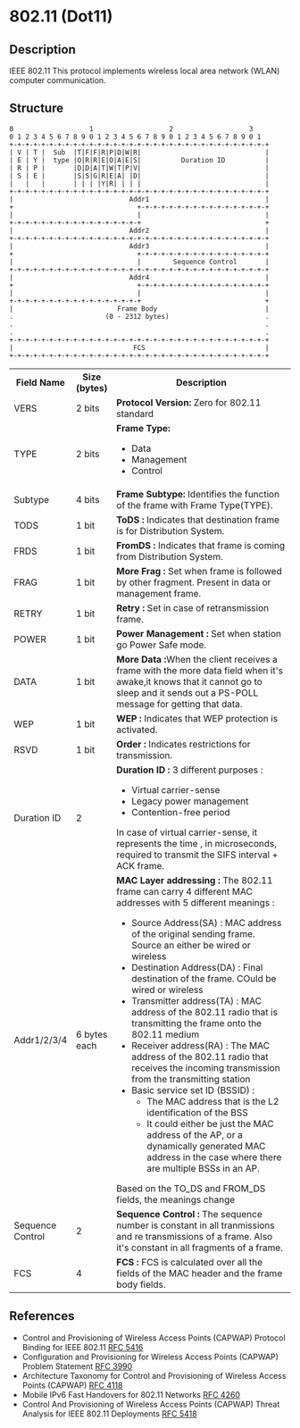# 802.11 (Dot11)
## Description
IEEE 802.11 This protocol implements wireless local area network (WLAN) computer communication.

## Structure
```
0                   1                   2                   3
0 1 2 3 4 5 6 7 8 9 0 1 2 3 4 5 6 7 8 9 0 1 2 3 4 5 6 7 8 9 0 1
+-+-+-+-+-+-+-+-+-+-+-+-+-+-+-+-+-+-+-+-+-+-+-+-+-+-+-+-+-+-+-+-+
| V | T |  Sub  |T|F|F|R|P|D|W|R|                               |
| E | Y |  type |O|R|R|E|O|A|E|S|          Duration ID          |
| R | P |       |D|D|A|T|W|T|P|V|                               |
| S | E |       |S|S|G|R|E|A| |D|                               |
|   |   |       | | | |Y|R| | | |                               |
+-+-+-+-+-+-+-+-+-+-+-+-+-+-+-+-+-+-+-+-+-+-+-+-+-+-+-+-+-+-+-+-+
|                             Addr1                             |
+                               +-+-+-+-+-+-+-+-+-+-+-+-+-+-+-+-+
|                               |                               |
+-+-+-+-+-+-+-+-+-+-+-+-+-+-+-+-+                               +
|                             Addr2                             |
+-+-+-+-+-+-+-+-+-+-+-+-+-+-+-+-+-+-+-+-+-+-+-+-+-+-+-+-+-+-+-+-+
|                             Addr3                             |
+                               +-+-+-+-+-+-+-+-+-+-+-+-+-+-+-+-+
|                               |        Sequence Control       |
+-+-+-+-+-+-+-+-+-+-+-+-+-+-+-+-+-+-+-+-+-+-+-+-+-+-+-+-+-+-+-+-+
|                             Addr4                             |
+                               +-+-+-+-+-+-+-+-+-+-+-+-+-+-+-+-+
|                               |                               |
+-+-+-+-+-+-+-+-+-+-+-+-+-+-+-+-+                               +
|                          Frame Body                           |
.                       (0 - 2312 bytes)                        .
.                                                               .
.                                                               .
+-+-+-+-+-+-+-+-+-+-+-+-+-+-+-+-+-+-+-+-+-+-+-+-+-+-+-+-+-+-+-+-+
|                              FCS                              |
+-+-+-+-+-+-+-+-+-+-+-+-+-+-+-+-+-+-+-+-+-+-+-+-+-+-+-+-+-+-+-+-+
```


<table>
    <tr>
      <th style="width:10%">Field Name</th>
      <th style="width:10%">Size (bytes)</th>
      <th style="width:100%">Description</th>
    </tr>
    <tr>
      <td>VERS</td>
      <td>2 bits</td>
      <td>
        <b>Protocol Version:</b> Zero for 802.11 standard
      </td>
    </tr>
    <tr>
      <td>TYPE</td>
      <td>2 bits</td>
      <td>
        <b>Frame Type:</b>
        <ul>
          <li>Data</li>
          <li>Management</li>
          <li>Control</li>
        </ul>
      </td>
    </tr>
    <tr>
      <td>Subtype</td>
      <td>4 bits</td>
      <td>
        <b>Frame Subtype:</b> Identifies the function of the frame with Frame Type(TYPE).
      </td>
    </tr>
    <tr>
      <td>TODS</td>
      <td>1 bit</td>
      <td>
        <b>ToDS :</b> Indicates that destination frame is for Distribution System.
      </td>
    </tr>
    <tr>
      <td>FRDS</td>
      <td>1 bit</td>
      <td>
        <b>FromDS :</b> Indicates that frame is coming from Distribution System.
      </td>
    </tr>
    <tr>
      <td>FRAG</td>
      <td>1 bit</td>
      <td>
        <b>More Frag :</b> Set when frame is followed by other fragment. Present in data or management frame.
      </td>
    </tr>
    <tr>
      <td>RETRY</td>
      <td>1 bit</td>
      <td>
        <b>Retry :</b> Set in case of retransmission frame.
      </td>
    </tr>
    <tr>
      <td>POWER</td>
      <td>1 bit</td>
      <td>
        <b>Power Management :</b> Set when station go Power Safe mode.
      </td>
    </tr>
    <tr>
      <td>DATA</td>
      <td>1 bit</td>
      <td>
        <b>More Data :</b>When the client receives a frame with the more data field when it's awake,it knows that it cannot go to sleep and it sends out a PS-POLL message for getting that data.
      </td>
    </tr>
    <tr>
      <td>WEP</td>
      <td>1 bit</td>
      <td>
        <b>WEP :</b> Indicates that WEP protection is activated.
      </td>
    </tr>
    <tr>
      <td>RSVD</td>
      <td>1 bit</td>
      <td>
        <b>Order :</b> Indicates restrictions for transmission.
      </td>
    </tr>
    <tr>
      <td>Duration ID</td>
      <td>2</td>
      <td>
        <b>Duration ID :</b> 3 different purposes :
        <ul>
          <li>Virtual carrier-sense</li>
          <li>Legacy power management</li>
          <li>Contention-free period</li>
        </ul>
        In case of virtual carrier-sense, it represents the time , in microseconds, required to transmit the SIFS interval + ACK frame.
      </td>
    </tr>
    <tr>
      <td>Addr1/2/3/4</td>
      <td>6 bytes each</td>
      <td>
        <b>MAC Layer addressing :</b> The 802.11 frame can carry 4 different MAC addresses with 5 different meanings :
        <ul>
          <li>Source Address(SA) : MAC address of the original sending frame. Source an either be wired or wireless</li>
          <li>Destination Address(DA) : Final destination of the frame. COuld be wired or wireless</li>
          <li>Transmitter address(TA) : MAC address of the 802.11 radio that is transmitting the frame onto the 802.11 medium</li>
          <li>Receiver address(RA) : The MAC address of the 802.11 radio that receives the incoming transmission from the transmitting station</li>
          <li>Basic service set ID (BSSID) :
            <ul>
              <li>The MAC address that is the L2 identification of the BSS</li>
              <li>It could either be just the MAC address of the AP, or a dynamically generated MAC address in the case where there are multiple BSSs in an AP.</li>
            </ul>
          </li>
        </ul>
        Based on the TO_DS and FROM_DS fields, the meanings change
      </td>
    </tr>
    <tr>
      <td>Sequence Control</td>
      <td>2</td>
      <td>
        <b>Sequence Control :</b> The sequence number is constant in all tranmissions and re transmissions of a frame. Also it's constant in all fragments of a frame.
      </td>
    </tr>
    <tr>
      <td>FCS</td>
      <td>4</td>
      <td>
        <b>FCS :</b> FCS is calculated over all the fields of the MAC header and the frame body fields.
      </td>
    </tr>
</table>

## References

- Control and Provisioning of Wireless Access Points (CAPWAP) Protocol Binding for IEEE 802.11 [RFC 5416](https://www.ietf.org/rfc/rfc5416.txt)
- Configuration and Provisioning for Wireless Access Points (CAPWAP) Problem Statement [RFC 3990](https://www.ietf.org/rfc/rfc3990.txt)
- Architecture Taxonomy for Control and Provisioning of Wireless Access Points (CAPWAP) [RFC 4118](https://www.ietf.org/rfc/rfc4118.txt)
- Mobile IPv6 Fast Handovers for 802.11 Networks [RFC 4260](https://www.ietf.org/rfc/rfc4260.txt)
- Control And Provisioning of Wireless Access Points (CAPWAP) Threat Analysis for IEEE 802.11 Deployments [RFC 5418](https://www.ietf.org/rfc/rfc5418.txt)
